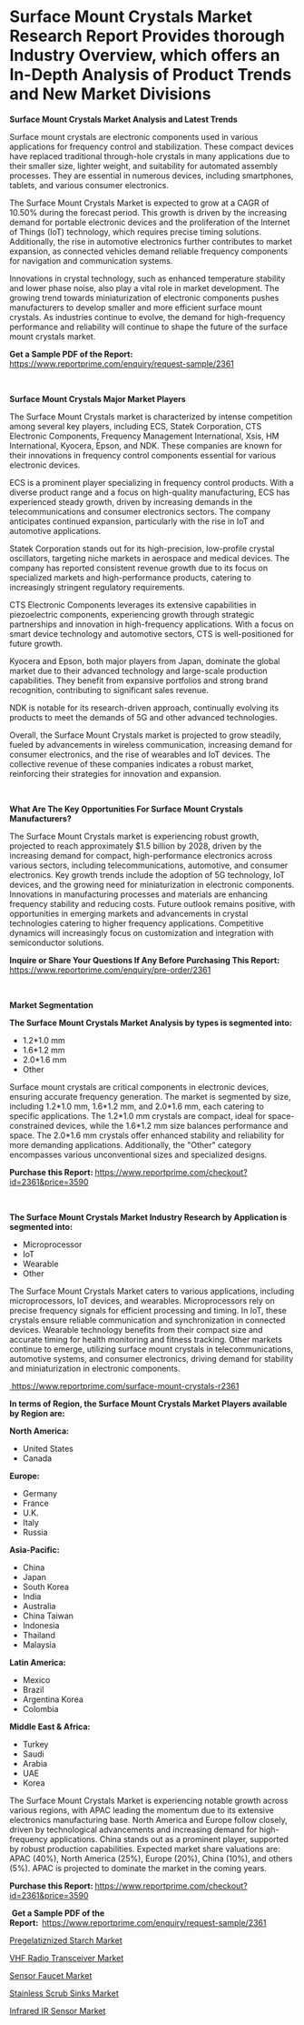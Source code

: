 <p><h1>Surface Mount Crystals Market Research Report Provides thorough Industry Overview, which offers an In-Depth Analysis of Product Trends and New Market Divisions</h1></p><p><strong>Surface Mount Crystals Market Analysis and Latest Trends</strong></p>
<p><p>Surface mount crystals are electronic components used in various applications for frequency control and stabilization. These compact devices have replaced traditional through-hole crystals in many applications due to their smaller size, lighter weight, and suitability for automated assembly processes. They are essential in numerous devices, including smartphones, tablets, and various consumer electronics.</p><p>The Surface Mount Crystals Market is expected to grow at a CAGR of 10.50% during the forecast period. This growth is driven by the increasing demand for portable electronic devices and the proliferation of the Internet of Things (IoT) technology, which requires precise timing solutions. Additionally, the rise in automotive electronics further contributes to market expansion, as connected vehicles demand reliable frequency components for navigation and communication systems.</p><p>Innovations in crystal technology, such as enhanced temperature stability and lower phase noise, also play a vital role in market development. The growing trend towards miniaturization of electronic components pushes manufacturers to develop smaller and more efficient surface mount crystals. As industries continue to evolve, the demand for high-frequency performance and reliability will continue to shape the future of the surface mount crystals market.</p></p>
<p><strong>Get a Sample PDF of the Report:&nbsp;</strong> <a href="https://www.reportprime.com/enquiry/request-sample/2361">https://www.reportprime.com/enquiry/request-sample/2361</a></p>
<p>&nbsp;</p>
<p><strong>Surface Mount Crystals Major Market Players</strong></p>
<p><p>The Surface Mount Crystals market is characterized by intense competition among several key players, including ECS, Statek Corporation, CTS Electronic Components, Frequency Management International, Xsis, HM International, Kyocera, Epson, and NDK. These companies are known for their innovations in frequency control components essential for various electronic devices.</p><p>ECS is a prominent player specializing in frequency control products. With a diverse product range and a focus on high-quality manufacturing, ECS has experienced steady growth, driven by increasing demands in the telecommunications and consumer electronics sectors. The company anticipates continued expansion, particularly with the rise in IoT and automotive applications.</p><p>Statek Corporation stands out for its high-precision, low-profile crystal oscillators, targeting niche markets in aerospace and medical devices. The company has reported consistent revenue growth due to its focus on specialized markets and high-performance products, catering to increasingly stringent regulatory requirements.</p><p>CTS Electronic Components leverages its extensive capabilities in piezoelectric components, experiencing growth through strategic partnerships and innovation in high-frequency applications. With a focus on smart device technology and automotive sectors, CTS is well-positioned for future growth.</p><p>Kyocera and Epson, both major players from Japan, dominate the global market due to their advanced technology and large-scale production capabilities. They benefit from expansive portfolios and strong brand recognition, contributing to significant sales revenue.</p><p>NDK is notable for its research-driven approach, continually evolving its products to meet the demands of 5G and other advanced technologies. </p><p>Overall, the Surface Mount Crystals market is projected to grow steadily, fueled by advancements in wireless communication, increasing demand for consumer electronics, and the rise of wearables and IoT devices. The collective revenue of these companies indicates a robust market, reinforcing their strategies for innovation and expansion.</p></p>
<p>&nbsp;</p>
<p><strong>What Are The Key Opportunities For Surface Mount Crystals Manufacturers?</strong></p>
<p><p>The Surface Mount Crystals market is experiencing robust growth, projected to reach approximately $1.5 billion by 2028, driven by the increasing demand for compact, high-performance electronics across various sectors, including telecommunications, automotive, and consumer electronics. Key growth trends include the adoption of 5G technology, IoT devices, and the growing need for miniaturization in electronic components. Innovations in manufacturing processes and materials are enhancing frequency stability and reducing costs. Future outlook remains positive, with opportunities in emerging markets and advancements in crystal technologies catering to higher frequency applications. Competitive dynamics will increasingly focus on customization and integration with semiconductor solutions.</p></p>
<p><strong>Inquire or Share Your Questions If Any Before Purchasing This Report:</strong> <a href="https://www.reportprime.com/enquiry/pre-order/2361">https://www.reportprime.com/enquiry/pre-order/2361</a></p>
<p>&nbsp;</p>
<p><strong>Market Segmentation</strong></p>
<p><strong>The Surface Mount Crystals Market Analysis by types is segmented into:</strong></p>
<p><ul><li>1.2*1.0 mm</li><li>1.6*1.2 mm</li><li>2.0*1.6 mm</li><li>Other</li></ul></p>
<p><p>Surface mount crystals are critical components in electronic devices, ensuring accurate frequency generation. The market is segmented by size, including 1.2*1.0 mm, 1.6*1.2 mm, and 2.0*1.6 mm, each catering to specific applications. The 1.2*1.0 mm crystals are compact, ideal for space-constrained devices, while the 1.6*1.2 mm size balances performance and space. The 2.0*1.6 mm crystals offer enhanced stability and reliability for more demanding applications. Additionally, the "Other" category encompasses various unconventional sizes and specialized designs.</p></p>
<p><strong>Purchase this Report:&nbsp;</strong><a href="https://www.reportprime.com/checkout?id=2361&price=3590">https://www.reportprime.com/checkout?id=2361&price=3590</a></p>
<p>&nbsp;</p>
<p><strong>The Surface Mount Crystals Market Industry Research by Application is segmented into:</strong></p>
<p><ul><li>Microprocessor</li><li>IoT</li><li>Wearable</li><li>Other</li></ul></p>
<p><p>The Surface Mount Crystals Market caters to various applications, including microprocessors, IoT devices, and wearables. Microprocessors rely on precise frequency signals for efficient processing and timing. In IoT, these crystals ensure reliable communication and synchronization in connected devices. Wearable technology benefits from their compact size and accurate timing for health monitoring and fitness tracking. Other markets continue to emerge, utilizing surface mount crystals in telecommunications, automotive systems, and consumer electronics, driving demand for stability and miniaturization in electronic components.</p></p>
<p><a href="https://www.reportprime.com/surface-mount-crystals-r2361">&nbsp;https://www.reportprime.com/surface-mount-crystals-r2361</a></p>
<p><strong>In terms of Region, the Surface Mount Crystals Market Players available by Region are:</strong></p>
<p>
    <p> <strong> North America: </strong>
        <ul>
            <li>United States</li>
            <li>Canada</li>
        </ul>
        </p> 
    <p> <strong> Europe: </strong>
        <ul>
            <li>Germany</li>
            <li>France</li>
            <li>U.K.</li>
            <li>Italy</li>
            <li>Russia</li>
        </ul>
        </p> 
    <p> <strong> Asia-Pacific: </strong>
        <ul>
            <li>China</li>
            <li>Japan</li>
            <li>South Korea</li>
            <li>India</li>
            <li>Australia</li>
            <li>China Taiwan</li>
            <li>Indonesia</li>
            <li>Thailand</li>
            <li>Malaysia</li>
        </ul>
        </p> 
    <p> <strong> Latin America: </strong>
        <ul>
            <li>Mexico</li>
            <li>Brazil</li>
            <li>Argentina Korea</li>
            <li>Colombia</li>
        </ul>
        </p> 
    <p> <strong> Middle East & Africa: </strong>
        <ul>
            <li>Turkey</li>
            <li>Saudi</li>
            <li>Arabia</li>
            <li>UAE</li>
            <li>Korea</li>
        </ul>
    </p>
    </p>
<p><p>The Surface Mount Crystals Market is experiencing notable growth across various regions, with APAC leading the momentum due to its extensive electronics manufacturing base. North America and Europe follow closely, driven by technological advancements and increasing demand for high-frequency applications. China stands out as a prominent player, supported by robust production capabilities. Expected market share valuations are: APAC (40%), North America (25%), Europe (20%), China (10%), and others (5%). APAC is projected to dominate the market in the coming years.</p></p>
<p><strong>Purchase this Report: </strong><a href="https://www.reportprime.com/checkout?id=2361&price=3590">https://www.reportprime.com/checkout?id=2361&price=3590</a></p>
<p>&nbsp;<strong>Get a Sample PDF of the Report:&nbsp;&nbsp;</strong><a href="https://www.reportprime.com/enquiry/request-sample/2361">https://www.reportprime.com/enquiry/request-sample/2361</a></p>
<p><strong></strong></p>
<p><p><a href="https://medium.com/@laurenperkins14/pregelatiznized-starch-market-trends-and-market-growth-outlook-2024-2031-ad2c5a7c13b3">Pregelatiznized Starch Market</a></p><p><a href="https://www.linkedin.com/pulse/charting-future-comprehensive-analysis-global-vhf-radio-21gnf?trackingId=8deGA0UhTA25Z8Blpa7VBg%3D%3D">VHF Radio Transceiver Market</a></p><p><a href="https://www.linkedin.com/pulse/sensor-faucet-industry-analysis-report-its-market-size-growing-nqmpf?trackingId=M%2FaGGT9vTBuiANfGGOW2cQ%3D%3D">Sensor Faucet Market</a></p><p><a href="https://issuu.com/reportprime-2/docs/stainless-scrub-sinks-market-size-2_99d3700d6db27e">Stainless Scrub Sinks Market</a></p><p><a href="https://github.com/Krish2023na/Market-Research-Report-List-6/blob/main/infrared-ir-sensor-market.md">Infrared IR Sensor Market</a></p></p>